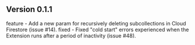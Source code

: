 ## Version 0.1.1

feature - Add a new param for recursively deleting subcollections in Cloud Firestore (issue #14).
fixed - Fixed "cold start" errors experienced when the Extension runs after a period of inactivity (issue #48).
